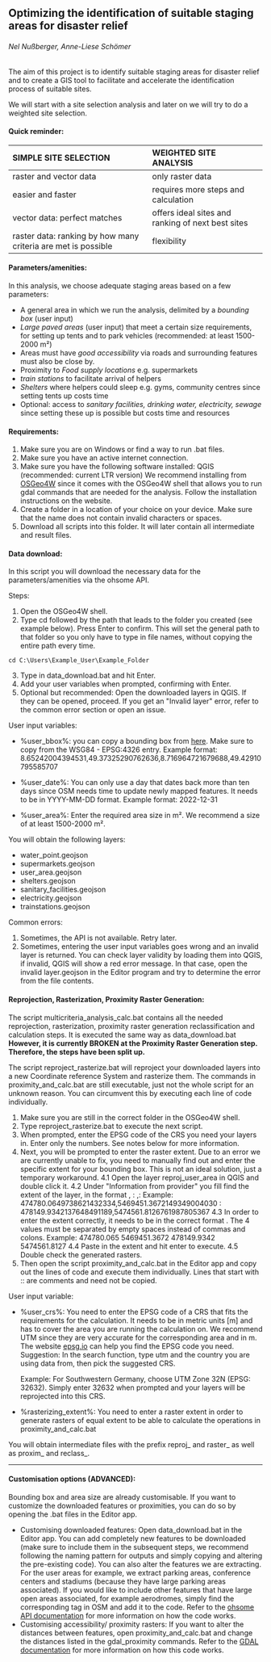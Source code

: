 ## Optimizing the identification of suitable staging areas for disaster relief

######                                     Nel Nußberger, Anne-Liese Schömer 



The aim of this project is to identify suitable staging areas for disaster relief and to create a GIS tool to facilitate and accelerate the identification process of suitable sites. 

We will start with a site selection analysis and later on we will try to do a weighted site selection. 

#### **Quick reminder:** 

| SIMPLE SITE SELECTION                                        | WEIGHTED SITE ANALYSIS                            |
| :----------------------------------------------------------- | :------------------------------------------------ |
| raster and vector data                                       | only raster data                                  |
| easier and faster                                            | requires more steps and calculation               |
| vector data: perfect matches                                 | offers ideal sites and ranking of next best sites |
| raster data: ranking by how many criteria are met is possible | flexibility                                       |



#### **Parameters/amenities:** 

In this analysis, we choose adequate staging areas based on a few parameters:

- A general area in which we run the analysis, delimited by a *bounding box* (user input)
- *Large paved areas* (user input) that meet a certain size requirements, for setting up tents and to park vehicles (recommended: at least 1500-2000 m²)
- Areas must have *good accessibility* via roads and surrounding features must also be close by.
- Proximity to *Food supply locations* e.g. supermarkets
- *train stations* to facilitate arrival of helpers
- *Shelters* where helpers could sleep e.g. gyms, community centres since setting tents up costs time
- Optional: access  to *sanitary facilities, drinking water, electricity, sewage* since setting these up is possible but costs time and resources



#### **Requirements:** 

1. Make sure you are on Windows or find a way to run .bat files.
2. Make sure you have an active internet connection.
3. Make sure you have the following software installed:
QGIS (recommended: current LTR version)
We recommend installing from [OSGeo4W](https://trac.osgeo.org/osgeo4w/) since it comes with the OSGeo4W shell that allows you to run gdal commands that are needed for the analysis. Follow the installation instructions on the website.
4. Create a folder in a location of your choice on your device. Make sure that the name does not contain invalid characters or spaces. 
5. Download all scripts into this folder. It will later contain all intermediate and result files.



#### Data download: 

In this script you will download the necessary data for the parameters/amenities via the ohsome API.

Steps: 

1. Open the OSGeo4W shell.
2. Type cd followed by the path that leads to the folder you created (see example below). Press Enter to confirm. This will set the general path to that folder so you only have to type in file names, without copying the entire path every time.
```
cd C:\Users\Example_User\Example_Folder
```
3. Type in data_download.bat and hit Enter.
4. Add your user variables when prompted, confirming with Enter.
5. Optional but recommended: Open the downloaded layers in QGIS. If they can be opened, proceed. If you get an "Invalid layer" error, refer to the common error section or open an issue.


User input variables: 

- %user_bbox%: you can copy a bounding box from [here](http://boundingbox.info/). Make sure to copy from the WSG84 - EPSG:4326 entry.
Example format: 8.65242004394531,49.37325290762636,8.716964721679688,49.42910795585707

- %user_date%: You can only use a day that dates back more than ten days since OSM needs time to update newly mapped features. It needs to be in YYYY-MM-DD format.
Example format: 2022-12-31

- %user_area%: Enter the required area size in m². We recommend a size of at least 1500-2000 m². 


You will obtain the following layers:

- water_point.geojson
- supermarkets.geojson
- user_area.geojson
- shelters.geojson
- sanitary_facilities.geojson
- electricity.geojson
- trainstations.geojson 

Common errors:
1. Sometimes, the API is not available. Retry later.
2. Sometimes, entering the user input variables goes wrong and an invalid layer is returned. You can check layer validity by loading them into QGIS, if invalid, QGIS will show a red error message. In that case, open the invalid layer.geojson in the Editor program and try to determine the error from the file contents.


#### Reprojection, Rasterization, Proximity Raster Generation: 
The script multicriteria_analysis_calc.bat contains all the needed reprojection, rasterization, proximity raster generation reclassification and calculation steps. It is executed the same way as data_download.bat **However, it is currently BROKEN at the Proximity Raster Generation step. Therefore, the steps have been split up.**

The script reproject_rasterize.bat will reproject your downloaded layers into a new Coordinate reference System and rasterize them. 
The commands in proximity_and_calc.bat are still executable, just not the whole script for an unknown reason. You can circumvent this by executing each line of code individually.

1. Make sure you are still in the correct folder in the OSGeo4W shell.
2. Type reproject_rasterize.bat to execute the next script.
3. When prompted, enter the EPSG code of the CRS you need your layers in. Enter only the numbers. See notes below for more information.
4. Next, you will be prompted to enter the raster extent. Due to an error we are currently unable to fix, you need to manually find out and enter the specific extent for your bounding box. This is not an ideal solution, just a temporary workaround.
  4.1 Open the layer reproj_user_area in QGIS and double click it.
  4.2 Under "Information from provider" you fill find the extent of the layer, in the format <xmin>,<ymin> : <xmax>,<ymax>:
  Example: 474780.0649738621432334,5469451.3672149349004030 : 478149.9342137648491189,5474561.8126761987805367
  4.3 In order to enter the extent correctly, it needs to be in the correct format <xmin> <ymin> <xmax> <ymax>. 
  The 4 values must be separated by empty spaces instead of commas and colons.
  Example: 474780.065 5469451.3672 478149.9342 5474561.8127
  4.4 Paste in the extent and hit enter to execute.
  4.5 Double check the generated rasters.
5. Then open the script proximity_and_calc.bat in the Editor app and copy out the lines of code and execute them individually. Lines that start with :: are comments and need not be copied.

User input variable:
- %user_crs%: You need to enter the EPSG code of a CRS that fits the requirements for the calculation. It needs to be in metric units [m] and has to cover the area you are running the calculation on. We recommend UTM since they are very accurate for the corresponding area and in m. The website [epsg.io](https://epsg.io/) can help you find the EPSG code you need. Suggestion: In the search function, type utm and the country you are using data from, then pick the suggested CRS.

    Example: For Southwestern Germany, choose UTM Zone 32N (EPSG: 32632). Simply enter 32632 when prompted and your layers will be reprojected into this CRS.
  
- %rasterizing_extent%: You need to enter a raster extent in order to generate rasters of equal extent to be able to calculate the operations in proximity_and_calc.bat

You will obtain intermediate files with the prefix reproj_ and raster_ as well as proxim_ and reclass_. 






------------------------------------------------------------------------------------------------------------------------------------------------------------------------------

#### Customisation options (ADVANCED):
Bounding box and area size are already customisable. If you want to customize the downloaded features or proximities, you can do so by opening the .bat files in the Editor app.
- Customising downloaded features: Open data_download.bat in the Editor app. You can add completely new features to be downloaded (make sure to include them in the subsequent steps, we recommend following the naming pattern for outputs and simply copying and altering the pre-existing code). You can also alter the features we are extracting. For the user areas for example, we extract parking areas, conference centers and stadiums (because they have large parking areas associated). If you would like to include other features that have large open areas associated, for example aerodromes, simply find the corresponding tag in OSM and add it to the code. Refer to the [ohsome API documentation](https://docs.ohsome.org/ohsome-api/v1/) for more information on how the code works.
- Customising accessibility/ proximity rasters: If you want to alter the distances between features, open proximity_and_calc.bat and change the distances listed in the gdal_proximity commands. Refer to the [GDAL documentation](https://gdal.org/programs/gdal_proximity.html) for more information on how this code works.
